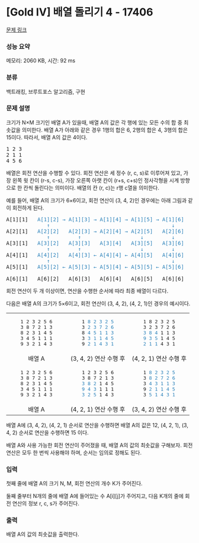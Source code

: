 # [Gold IV] 배열 돌리기 4 - 17406 

[문제 링크](https://www.acmicpc.net/problem/17406) 

### 성능 요약

메모리: 2060 KB, 시간: 92 ms

### 분류

백트래킹, 브루트포스 알고리즘, 구현

### 문제 설명

<p>크기가 N×M 크기인 배열 A가 있을때, 배열 A의 값은 각 행에 있는 모든 수의 합 중 최솟값을 의미한다. 배열 A가 아래와 같은 경우 1행의 합은 6, 2행의 합은 4, 3행의 합은 15이다. 따라서, 배열 A의 값은 4이다.</p>

<pre>1 2 3
2 1 1
4 5 6
</pre>

<p>배열은 회전 연산을 수행할 수 있다. 회전 연산은 세 정수 (r, c, s)로 이루어져 있고, 가장 왼쪽 윗 칸이 (r-s, c-s), 가장 오른쪽 아랫 칸이 (r+s, c+s)인 정사각형을 시계 방향으로 한 칸씩 돌린다는 의미이다. 배열의 칸 (r, c)는 r행 c열을 의미한다.</p>

<p>예를 들어, 배열 A의 크기가 6×6이고, 회전 연산이 (3, 4, 2)인 경우에는 아래 그림과 같이 회전하게 된다.</p>

<pre>A[1][1]   <span style="color: rgb(41, 128, 185); --darkreader-inline-color: #54a4d9;" data-darkreader-inline-color="">A[1][2] → A[1][3] → A[1][4] → A[1][5] → A[1][6]</span>
<span style="color: rgb(41, 128, 185); --darkreader-inline-color: #54a4d9;" data-darkreader-inline-color="">             ↑                                       ↓</span>
A[2][1]   <span style="color: rgb(41, 128, 185); --darkreader-inline-color: #54a4d9;" data-darkreader-inline-color="">A[2][2]   A[2][3] → A[2][4] → A[2][5]   A[2][6]</span>
<span style="color: rgb(41, 128, 185); --darkreader-inline-color: #54a4d9;" data-darkreader-inline-color="">             ↑         ↑                   ↓         ↓</span>
A[3][1]   <span style="color: rgb(41, 128, 185); --darkreader-inline-color: #54a4d9;" data-darkreader-inline-color="">A[3][2]   A[3][3]   A[3][4]   A[3][5]   A[3][6]</span>
<span style="color: rgb(41, 128, 185); --darkreader-inline-color: #54a4d9;" data-darkreader-inline-color="">             ↑         ↑                   ↓         ↓</span>
A[4][1]   <span style="color: rgb(41, 128, 185); --darkreader-inline-color: #54a4d9;" data-darkreader-inline-color="">A[4][2]   A[4][3] ← A[4][4] ← A[4][5]   A[4][6]</span>
<span style="color: rgb(41, 128, 185); --darkreader-inline-color: #54a4d9;" data-darkreader-inline-color="">             ↑                                       ↓</span>
A[5][1]   <span style="color: rgb(41, 128, 185); --darkreader-inline-color: #54a4d9;" data-darkreader-inline-color="">A[5][2] ← A[5][3] ← A[5][4] ← A[5][5] ← A[5][6]</span>

A[6][1]   A[6][2]   A[6][3]   A[6][4]   A[6][5]   A[6][6]
</pre>

<p>회전 연산이 두 개 이상이면, 연산을 수행한 순서에 따라 최종 배열이 다르다.</p>

<p>다음은 배열 A의 크기가 5×6이고, 회전 연산이 (3, 4, 2), (4, 2, 1)인 경우의 예시이다.</p>

<table class="table table-bordered" style="width: 100%;">
	<tbody>
		<tr>
			<td style="text-align: center; width: 33%;">
			<pre>1 2 3 2 5 6
3 8 7 2 1 3
8 2 3 1 4 5
3 4 5 1 1 1
9 3 2 1 4 3</pre>
			</td>
			<td style="text-align: center; width: 34%;">
			<pre>1 <span style="color: rgb(41, 128, 185); --darkreader-inline-color: #54a4d9;" data-darkreader-inline-color="">8 2 3 2 5</span>
3 <span style="color: rgb(41, 128, 185); --darkreader-inline-color: #54a4d9;" data-darkreader-inline-color="">2 3 7 2 6</span>
8 <span style="color: rgb(41, 128, 185); --darkreader-inline-color: #54a4d9;" data-darkreader-inline-color="">4 5 1 1 3</span>
3 <span style="color: rgb(41, 128, 185); --darkreader-inline-color: #54a4d9;" data-darkreader-inline-color="">3 1 1 4 5</span>
9 <span style="color: rgb(41, 128, 185); --darkreader-inline-color: #54a4d9;" data-darkreader-inline-color="">2 1 4 3 1</span></pre>
			</td>
			<td style="text-align: center; width: 33%;">
			<pre>1 8 2 3 2 5
3 2 3 7 2 6
<span style="color: rgb(41, 128, 185); --darkreader-inline-color: #54a4d9;" data-darkreader-inline-color="">3 8 4</span> 1 1 3
<span style="color: rgb(41, 128, 185); --darkreader-inline-color: #54a4d9;" data-darkreader-inline-color="">9 3 5</span> 1 4 5
<span style="color: rgb(41, 128, 185); --darkreader-inline-color: #54a4d9;" data-darkreader-inline-color="">2 1 1</span> 4 3 1</pre>
			</td>
		</tr>
		<tr>
			<td style="text-align: center; width: 33%;">배열 A</td>
			<td style="text-align: center; width: 34%;">(3, 4, 2) 연산 수행 후</td>
			<td style="text-align: center; width: 33%;">(4, 2, 1) 연산 수행 후</td>
		</tr>
		<tr>
			<td style="text-align: center; width: 33%;">
			<pre>1 2 3 2 5 6
3 8 7 2 1 3
8 2 3 1 4 5
3 4 5 1 1 1
9 3 2 1 4 3</pre>
			</td>
			<td style="text-align: center; width: 34%;">
			<pre>1 2 3 2 5 6
3 8 7 2 1 3
<span style="color: rgb(41, 128, 185); --darkreader-inline-color: #54a4d9;" data-darkreader-inline-color="">3 8 2</span> 1 4 5
<span style="color: rgb(41, 128, 185); --darkreader-inline-color: #54a4d9;" data-darkreader-inline-color="">9 4 3</span> 1 1 1
<span style="color: rgb(41, 128, 185); --darkreader-inline-color: #54a4d9;" data-darkreader-inline-color="">3 2 5</span> 1 4 3</pre>
			</td>
			<td style="text-align: center; width: 33%;">
			<pre>1 <span style="color: rgb(41, 128, 185); --darkreader-inline-color: #54a4d9;" data-darkreader-inline-color="">8 2 3 2 5</span>
3 <span style="color: rgb(41, 128, 185); --darkreader-inline-color: #54a4d9;" data-darkreader-inline-color="">8 2 7 2 6</span>
3 <span style="color: rgb(41, 128, 185); --darkreader-inline-color: #54a4d9;" data-darkreader-inline-color="">4 3 1 1 3</span>
9 <span style="color: rgb(41, 128, 185); --darkreader-inline-color: #54a4d9;" data-darkreader-inline-color="">2 1 1 4 5</span>
3 <span style="color: rgb(41, 128, 185); --darkreader-inline-color: #54a4d9;" data-darkreader-inline-color="">5 1 4 3 1</span></pre>
			</td>
		</tr>
		<tr>
			<td style="text-align: center; width: 33%;">배열 A</td>
			<td style="text-align: center; width: 34%;">(4, 2, 1) 연산 수행 후</td>
			<td style="text-align: center; width: 33%;">(3, 4, 2) 연산 수행 후</td>
		</tr>
	</tbody>
</table>

<p>배열 A에 (3, 4, 2), (4, 2, 1) 순서로 연산을 수행하면 배열 A의 값은 12, (4, 2, 1), (3, 4, 2) 순서로 연산을 수행하면 15 이다.</p>

<p>배열 A와 사용 가능한 회전 연산이 주어졌을 때, 배열 A의 값의 최솟값을 구해보자. 회전 연산은 모두 한 번씩 사용해야 하며, 순서는 임의로 정해도 된다.</p>

### 입력 

 <p>첫째 줄에 배열 A의 크기 N, M, 회전 연산의 개수 K가 주어진다.</p>

<p>둘째 줄부터 N개의 줄에 배열 A에 들어있는 수 A[i][j]가 주어지고, 다음 K개의 줄에 회전 연산의 정보 r, c, s가 주어진다.</p>

### 출력 

 <p>배열 A의 값의 최솟값을 출력한다.</p>

